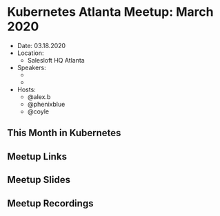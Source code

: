 # Kubernetes Atlanta Meetup: March 2020<!--Month Year-->

- Date: 03.18.2020<!--date as MM.DD.YYYY-->
- Location:
    - Salesloft HQ Atlanta
- Speakers:
    - <!--presentation title-->
    - <!--speaker name/company-->
- Hosts:
    - @alex.b
    - @phenixblue
    - @coyle

## This Month in Kubernetes

## Meetup Links

## Meetup Slides

## Meetup Recordings

